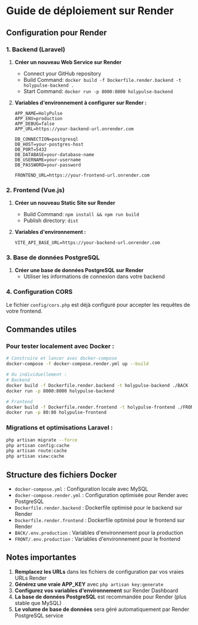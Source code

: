 # Guide de déploiement sur Render

## Configuration pour Render

### 1. Backend (Laravel)

1. **Créer un nouveau Web Service sur Render**
   - Connect your GitHub repository
   - Build Command: `docker build -f Dockerfile.render.backend -t holypulse-backend .`
   - Start Command: `docker run -p 8000:8000 holypulse-backend`

2. **Variables d'environnement à configurer sur Render :**
   ```
   APP_NAME=HolyPulse
   APP_ENV=production
   APP_DEBUG=false
   APP_URL=https://your-backend-url.onrender.com
   
   DB_CONNECTION=postgresql
   DB_HOST=your-postgres-host
   DB_PORT=5432
   DB_DATABASE=your-database-name
   DB_USERNAME=your-username
   DB_PASSWORD=your-password
   
   FRONTEND_URL=https://your-frontend-url.onrender.com
   ```

### 2. Frontend (Vue.js)

1. **Créer un nouveau Static Site sur Render**
   - Build Command: `npm install && npm run build`
   - Publish directory: `dist`

2. **Variables d'environnement :**
   ```
   VITE_API_BASE_URL=https://your-backend-url.onrender.com
   ```

### 3. Base de données PostgreSQL

1. **Créer une base de données PostgreSQL sur Render**
   - Utiliser les informations de connexion dans votre backend

### 4. Configuration CORS

Le fichier `config/cors.php` est déjà configuré pour accepter les requêtes de votre frontend.

## Commandes utiles

### Pour tester localement avec Docker :
```bash
# Construire et lancer avec docker-compose
docker-compose -f docker-compose.render.yml up --build

# Ou individuellement :
# Backend
docker build -f Dockerfile.render.backend -t holypulse-backend ./BACK
docker run -p 8000:8000 holypulse-backend

# Frontend
docker build -f Dockerfile.render.frontend -t holypulse-frontend ./FRONT
docker run -p 80:80 holypulse-frontend
```

### Migrations et optimisations Laravel :
```bash
php artisan migrate --force
php artisan config:cache
php artisan route:cache
php artisan view:cache
```

## Structure des fichiers Docker

- `docker-compose.yml` : Configuration locale avec MySQL
- `docker-compose.render.yml` : Configuration optimisée pour Render avec PostgreSQL
- `Dockerfile.render.backend` : Dockerfile optimisé pour le backend sur Render
- `Dockerfile.render.frontend` : Dockerfile optimisé pour le frontend sur Render
- `BACK/.env.production` : Variables d'environnement pour la production
- `FRONT/.env.production` : Variables d'environnement pour le frontend

## Notes importantes

1. **Remplacez les URLs** dans les fichiers de configuration par vos vraies URLs Render
2. **Générez une vraie APP_KEY** avec `php artisan key:generate`
3. **Configurez vos variables d'environnement** sur Render Dashboard
4. **La base de données PostgreSQL** est recommandée pour Render (plus stable que MySQL)
5. **Le volume de base de données** sera géré automatiquement par Render PostgreSQL service
